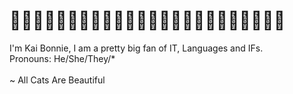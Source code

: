 <h1>🏳‍🌈🏳‍🌈🏳‍🌈🏳‍🌈🏳‍🌈🏳‍🌈🏳‍🌈🏳‍🌈🏳‍🌈🏳‍🌈🏳‍🌈🏳‍🌈</h1>
I'm Kai Bonnie, I am a pretty big fan of IT, Languages and IFs. <br>
Pronouns: He/She/They/* <br>
<br>
~ All Cats Are Beautiful
